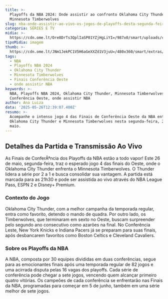 ```yaml
---
title: >-
  Playoffs da NBA 2024: Onde assistir ao confronto Oklahoma City Thunder vs
  Minnesota Timberwolves
slug: nba-onde-assistir-ao-vivo-os-jogos-de-playoffs-desta-segunda-feira-2605
categoria: SÉRIES E TV
midia: >-
  https://cdn.ome.lt/Ore8DrTs3QplIaSP01YZjHgLiYI=/987x0/smart/uploads/conteudo/fotos/okc-thunder-timberwolves-playoffs-nba.jpg
tipoMidia: imagem
thumb: >-
  https://cdn.ome.lt/JNm1JekPC1V5H6aGeXXZd1V3juU=/480x360/smart/extras/conteudos/okc-thunder-timberwolves-playoffs-nba-peq.jpg
tags:
  - NBA
  - Playoffs NBA 2024
  - Oklahoma City Thunder
  - Minnesota Timberwolves
  - Finais Conferência Oeste
  - onde assistir NBA
keywords: >-
  NBA, Playoffs NBA 2024, Oklahoma City Thunder, Minnesota Timberwolves, Finais
  Conferência Oeste, onde assistir NBA
author: Ana Luiza
data: '2025-05-26T12:39:07.400Z'
resumo: >-
  Acompanhe o intenso jogo 4 das Finais de Conferência Oeste da NBA entre
  Oklahoma City Thunder e Minnesota Timberwolves nesta segunda-feira, 26 de
  maio.
---
```


## Detalhes da Partida e Transmissão Ao Vivo

As Finais de ConferÃªncia dos Playoffs da NBA estão a todo vapor! Este 26 de maio, segunda-feira, traz o esperado jogo 4 das finais do Oeste, onde o Oklahoma City Thunder enfrenta o Minnesota Timberwolves. O Thunder lidera a série por 2 a 1 e busca consolidar sua vantagem. A partida está marcada para as 21h30 e pode ser assistida ao vivo através do NBA League Pass, ESPN 2 e Disney+ Premium.

### Contexto do Jogo

Oklahoma City Thunder, com a melhor campanha da temporada regular, entra como favorito, detendo o mando de quadra. Por outro lado, os Timberwolves, que terminaram em sexto no Oeste, buscam surpreender pelo segundo ano consecutivo como azarões na final. No Conferência Leste, New York Knicks e Indiana Pacers já se preparam para suas finais, após desbancarem favoritos como Boston Celtics e Cleveland Cavaliers.

### Sobre os Playoffs da NBA

A NBA, composta por 30 equipes divididas em duas conferências, segue para as emocionantes finais após uma temporada regular de 82 jogos e uma acirrada disputa pelas 16 vagas dos playoffs. Cada série de conferência pode chegar a sete jogos, vencendo quem alcançar primeiro quatro vitórias. Os campeões de cada conferência se enfrentarão nas Finais da NBA, programadas para começar em 5 de junho, também em uma série melhor de sete jogos.
